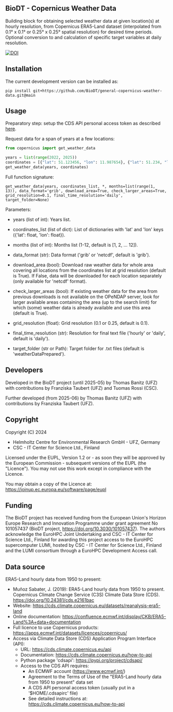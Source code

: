 ## BioDT - Copernicus Weather Data 
Building block for obtaining selected weather data at given location(s) at hourly resolution, 
   from Copernicus ERA5-Land dataset (interpolated from 0.1° x 0.1° or 0.25° x 0.25° spatial resolution)
   for desired time periods. 
   Optional conversion to and calculation of specific target variables at daily resolution. 

<a href="https://doi.org/10.5281/zenodo.15730814"><img src="https://zenodo.org/badge/DOI/10.5281/zenodo.15730814.svg" alt="DOI"></a>

## Installation
The current development version can be installed as:

    pip install git+https://github.com/BioDT/general-copernicus-weather-data.git@main

## Usage
Preparatory step: setup the CDS API personal access token as described [here](https://cds.climate.copernicus.eu/how-to-api).

Request data for a span of years at a few locations:

```python
from copernicus import get_weather_data

years = list(range(2022, 2025))
coordinates = [{"lat": 51.123456, "lon": 11.987654}, {"lat": 51.234, "lon": 11.876}, {"lat": 51.33, "lon": 11.66}]
get_weather_data(years, coordinates)
```

Full function signature: 

`get_weather_data(years, coordinates_list, *,
    months=list(range(1, 13)),
    data_format='grib',
    download_area=True,
    check_larger_areas=True,
    grid_resolution=0.1,
    final_time_resolution='daily',
    target_folder=None)`

Parameters:
- years (list of int): Years list.
- coordinates_list (list of dict): List of dictionaries with 'lat' and 'lon' keys ({'lat': float, 'lon': float}).

- months (list of int): Months list (1-12, default is [1, 2, ... 12]).
- data_format (str): Data format ('grib' or 'netcdf', default is 'grib').
- download_area (bool): Download raw weather data for whole area covering all locations from the coordinates list at grid resolution (default is True). If False, data will be downloaded for each location separately (only available for 'netcdf' format).
- check_larger_areas (bool): If existing weather data for the area from previous downloads is not available on the OPeNDAP server, look for larger available areas containing the area (up to the search limit) for which (some) weather data is already available and use this area (default is True).
- grid_resolution (float): Grid resolution (0.1 or 0.25, default is 0.1).
- final_time_resolution (str): Resolution for final text file ('hourly' or 'daily', default is 'daily').
- target_folder (str or Path): Target folder for .txt files (default is 'weatherDataPrepared').

## Developers
Developed in the BioDT project (until 2025-05) by Thomas Banitz (UFZ) with contributions by Franziska Taubert (UFZ) 
and Tuomas Rossi (CSC).

Further developed (from 2025-06) by Thomas Banitz (UFZ) with contributions by Franziska Taubert (UFZ).

## Copyright
Copyright (C) 2024
- Helmholtz Centre for Environmental Research GmbH - UFZ, Germany
- CSC - IT Center for Science Ltd., Finland

Licensed under the EUPL, Version 1.2 or - as soon they will be approved
by the European Commission - subsequent versions of the EUPL (the "Licence").
You may not use this work except in compliance with the Licence.

You may obtain a copy of the Licence at:
https://joinup.ec.europa.eu/software/page/eupl

## Funding
The BioDT project has received funding from the European Union's Horizon Europe Research and Innovation
Programme under grant agreement No 101057437 (BioDT project, https://doi.org/10.3030/101057437).
The authors acknowledge the EuroHPC Joint Undertaking and CSC - IT Center for Science Ltd., Finland
for awarding this project access to the EuroHPC supercomputer LUMI, hosted by CSC - IT Center for
Science Ltd., Finland and the LUMI consortium through a EuroHPC Development Access call.

## Data source
ERA5-Land hourly data from 1950 to present:
- Muñoz Sabater, J. (2019):
ERA5-Land hourly data from 1950 to present. 
Copernicus Climate Change Service (C3S) Climate Data Store (CDS). https://doi.org/10.24381/cds.e2161bac
- Website: https://cds.climate.copernicus.eu/datasets/reanalysis-era5-land
- Online documentation: https://confluence.ecmwf.int/display/CKB/ERA5-Land%3A+data+documentation
- Full licence to use Copernicus products: https://apps.ecmwf.int/datasets/licences/copernicus/
- Access via Climate Data Store (CDS) Application Program Interface (API):
   - URL: https://cds.climate.copernicus.eu/api
   - Documentation: https://cds.climate.copernicus.eu/how-to-api
   - Python package 'cdsapi': https://pypi.org/project/cdsapi/
   - Access to the CDS API requires:
      - An ECMWF account (https://www.ecmwf.int/)
      - Agreement to the Terms of Use of the "ERA5-Land hourly data from 1950 to present" data set
      - A CDS API personal access token (usually put in a '$HOME/.cdsapirc' file)
      - See detailed instructions at: https://cds.climate.copernicus.eu/how-to-api
